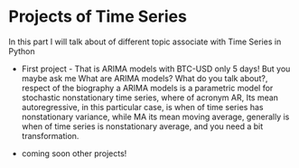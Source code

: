 # Projects of Time Series

In this part I will talk about of different topic associate with Time Series in Python

* First project - That is ARIMA models with BTC-USD only 5 days! But you maybe ask me What are ARIMA models? What do you talk about?, respect of the biography a ARIMA models is a parametric model for stochastic nonstationary time series, where of acronym AR, Its mean autoregressive, in this particular case, is when of time series has nonstationary variance, while MA its mean moving average, generally is when of time series is nonstationary average, and you need a bit transformation.


* coming soon other projects!